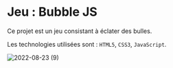 # Jeu : Bubble JS
Ce projet est un jeu consistant à éclater des bulles. 

Les technologies utilisées sont : `HTML5`, `CSS3`, `JavaScript`.

![2022-08-23 (9)](https://user-images.githubusercontent.com/74917307/186167982-5bdc09d8-f4f0-47fb-9cbc-0fe5fe917475.png)
